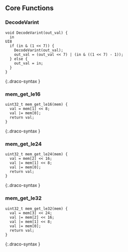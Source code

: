 
## Core Functions

### DecodeVarint

~~~~~
void DecodeVarint(out_val) {
  in                                                                                  UI8
  if (in & (1 << 7)) {
    DecodeVarint(out_val);
    out_val = (out_val << 7) | (in & ((1 << 7) - 1));
  } else {
    out_val = in;
  }
}
~~~~~
{:.draco-syntax }


### mem_get_le16

~~~~~
uint32_t mem_get_le16(mem) {
  val = mem[1] << 8;
  val |= mem[0];
  return val;
}
~~~~~
{:.draco-syntax }


### mem_get_le24

~~~~~
uint32_t mem_get_le24(mem) {
  val = mem[2] << 16;
  val |= mem[1] << 8;
  val |= mem[0];
  return val;
}
~~~~~
{:.draco-syntax }


### mem_get_le32

~~~~~
uint32_t mem_get_le32(mem) {
  val = mem[3] << 24;
  val |= mem[2] << 16;
  val |= mem[1] << 8;
  val |= mem[0];
  return val;
}
~~~~~
{:.draco-syntax }
